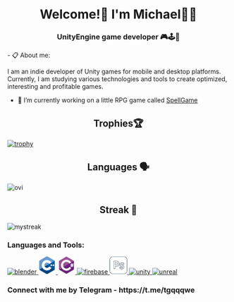 <h1 align="center">Welcome!👋 I'm Michael👨‍💻</h1>
<h3 align="center">UnityEngine game developer 🎮🕹️👾</h3>
- 📋 About me:

  I am an indie developer of Unity games for mobile and desktop platforms. 
  Currently, I am studying various technologies and tools 
  to create optimized, interesting and profitable games.

- 🔭 I’m currently working on a little RPG game called [SpellGame](https://github.com/TGRDD/SpellGame)

<h2 align="center">Trophies🏆</h2>

[![trophy](https://github-profile-trophy.vercel.app/?username=tgrdd&theme=onedark)](https://github.com/ryo-ma/github-profile-trophy)

<h2 align="center">Languages 🗣️</h2>

<img src="https://github-readme-stats.vercel.app/api/top-langs?username=tgrdd&show_icons=true&locale=en&layout=compact&theme=chartreuse-dark" alt="ovi" />

<h2 align="center">Streak 🌟</h2>

<img src="https://github-readme-streak-stats.herokuapp.com/?user=tgrdd&theme=tokyonight" alt="mystreak"/>

<h3 align="left">Languages and Tools:</h3>
<p align="left"> <a href="https://www.blender.org/" target="_blank" rel="noreferrer"> <img src="https://download.blender.org/branding/community/blender_community_badge_white.svg" alt="blender" width="40" height="40"/> </a> <a href="https://www.w3schools.com/cpp/" target="_blank" rel="noreferrer"> <img src="https://raw.githubusercontent.com/devicons/devicon/master/icons/cplusplus/cplusplus-original.svg" alt="cplusplus" width="40" height="40"/> </a> <a href="https://www.w3schools.com/cs/" target="_blank" rel="noreferrer"> <img src="https://raw.githubusercontent.com/devicons/devicon/master/icons/csharp/csharp-original.svg" alt="csharp" width="40" height="40"/> </a> <a href="https://firebase.google.com/" target="_blank" rel="noreferrer"> <img src="https://www.vectorlogo.zone/logos/firebase/firebase-icon.svg" alt="firebase" width="40" height="40"/> </a> <a href="https://www.photoshop.com/en" target="_blank" rel="noreferrer"> <img src="https://raw.githubusercontent.com/devicons/devicon/master/icons/photoshop/photoshop-line.svg" alt="photoshop" width="40" height="40"/> </a> <a href="https://unity.com/" target="_blank" rel="noreferrer"> <img src="https://www.vectorlogo.zone/logos/unity3d/unity3d-icon.svg" alt="unity" width="40" height="40"/> </a> <a href="https://unrealengine.com/" target="_blank" rel="noreferrer"> <img src="https://raw.githubusercontent.com/kenangundogan/fontisto/036b7eca71aab1bef8e6a0518f7329f13ed62f6b/icons/svg/brand/unreal-engine.svg" alt="unreal" width="40" height="40"/> </a> </p>

<h3 align="left">Connect with me by Telegram - https://t.me/tgqqqwe</h3>
<p align="left">
</p>
